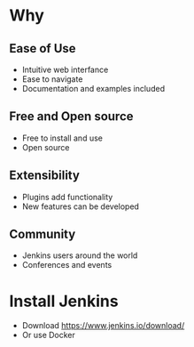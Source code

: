 # Why
 ## Ease of Use
 - Intuitive web interfance
 - Ease to navigate
 - Documentation and examples included
 ## Free and Open source
 - Free to install and use
 - Open source
 ## Extensibility
 - Plugins add functionality
 - New features can be developed
 ## Community
 - Jenkins users around the world
 - Conferences and events
# Install Jenkins
 - Download https://www.jenkins.io/download/
 - Or use Docker
  
 
      